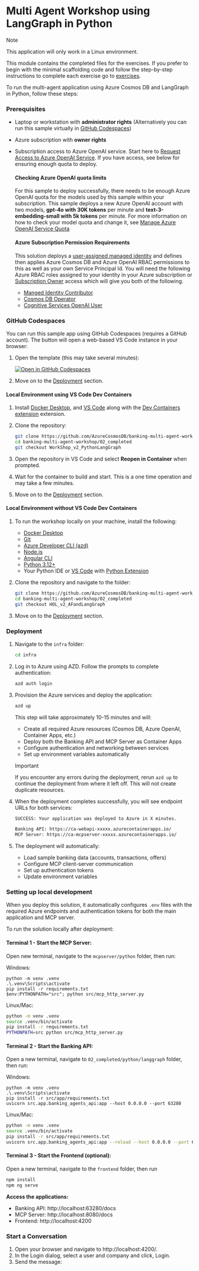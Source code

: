 # Multi Agent Workshop using LangGraph in Python

> [!NOTE]
> This application will only work in a Linux environment.

This module contains the completed files for the exercises. If you prefer to begin with the minimal scaffolding code and follow the step-by-step instructions to complete each exercise go to [exercises](../../01_exercises/README.md).

To run the multi-agent application using Azure Cosmos DB and LangGraph in Python, follow these steps:

### Prerequisites

- Laptop or workstation with **administrator rights** (Alternatively you can run this sample virtually in [GitHub Codespaces](https://github.com/features/codespaces))
- Azure subscription with **owner rights**
- Subscription access to Azure OpenAI service. Start here to [Request Access to Azure OpenAI Service](https://aka.ms/oaiapply). If you have access, see below for ensuring enough quota to deploy.

  #### Checking Azure OpenAI quota limits

  For this sample to deploy successfully, there needs to be enough Azure OpenAI quota for the models used by this sample within your subscription. This sample deploys a new Azure OpenAI account with two models, **gpt-4o with 30K tokens** per minute and **text-3-embedding-small with 5k tokens** per minute. For more information on how to check your model quota and change it, see [Manage Azure OpenAI Service Quota](https://learn.microsoft.com/azure/ai-services/openai/how-to/quota)

  #### Azure Subscription Permission Requirements

  This solution deploys a [user-assigned managed identity](https://learn.microsoft.com/entra/identity/managed-identities-azure-resources/overview) and defines then applies Azure Cosmos DB and Azure OpenAI RBAC permissions to this as well as your own Service Principal Id. You will need the following Azure RBAC roles assigned to your identity in your Azure subscription or [Subscription Owner](https://learn.microsoft.com/azure/role-based-access-control/built-in-roles/privileged#owner) access which will give you both of the following.

  - [Manged Identity Contributor](https://learn.microsoft.com/azure/role-based-access-control/built-in-roles/identity#managed-identity-contributor)
  - [Cosmos DB Operator](https://learn.microsoft.com/azure/role-based-access-control/built-in-roles/databases#cosmos-db-operator)
  - [Cognitive Services OpenAI User](https://learn.microsoft.com/azure/role-based-access-control/built-in-roles/ai-machine-learning#cognitive-services-openai-user)

### GitHub Codespaces

You can run this sample app using GitHub Codespaces (requires a GitHub account). The button will open a web-based VS Code instance in your browser:

1. Open the template (this may take several minutes):

   [![Open in GitHub Codespaces](https://github.com/codespaces/badge.svg)](https://codespaces.new/AzureCosmosDB/banking-multi-agent-workshop/tree/WorkShop_v2_PythonLangGraph?devcontainer_path=.devcontainer/python/devcontainer.json)

2. Move on to the [Deployment](readme.md#deployment) section.

#### Local Environment using VS Code Dev Containers

1. Install [Docker Desktop](https://docs.docker.com/desktop/), and [VS Code](https://code.visualstudio.com/Download) along with the [Dev Containers extension](https://code.visualstudio.com/docs/devcontainers/tutorial#_install-the-extension) extension.

2. Clone the repository:

   ```bash
   git clone https://github.com/AzureCosmosDB/banking-multi-agent-workshop/
   cd banking-multi-agent-workshop/02_completed
   git checkout WorkShop_v2_PythonLangGraph
   ```

3. Open the repository in VS Code and select **Reopen in Container** when prompted.

4. Wait for the container to build and start. This is a one time operation and may take a few minutes.

5. Move on to the [Deployment](readme.md#deployment) section.

#### Local Environment without VS Code Dev Containers

1. To run the workshop locally on your machine, install the following:

   - [Docker Desktop](https://docs.docker.com/desktop/)
   - [Git](https://git-scm.com/downloads)
   - [Azure Developer CLI (azd)](https://aka.ms/install-azd)
   - [Node.js](https://nodejs.org/en/download/)
   - [Angular CLI](https://angular.dev/installation#install-angular-cli)
   - [Python 3.12+](https://www.python.org/downloads/)
   - Your Python IDE or [VS Code](https://code.visualstudio.com/Download) with [Python Extension](https://marketplace.visualstudio.com/items?itemName=ms-python.python)

2. Clone the repository and navigate to the folder:

   ```bash
   git clone https://github.com/AzureCosmosDB/banking-multi-agent-workshop/
   cd banking-multi-agent-workshop/02_completed
   git checkout HOL_v2_AFandLangGraph
   ```

3. Move on to the [Deployment](readme.md#deployment) section.

### Deployment

1. Navigate to the `infra` folder:

   ```bash
   cd infra
   ```

2. Log in to Azure using AZD. Follow the prompts to complete authentication:

   ```bash
   azd auth login
   ```

3. Provision the Azure services and deploy the application:

   ```bash
   azd up
   ```

   This step will take approximately 10-15 minutes and will:
   - Create all required Azure resources (Cosmos DB, Azure OpenAI, Container Apps, etc.)
   - Deploy both the Banking API and MCP Server as Container Apps
   - Configure authentication and networking between services
   - Set up environment variables automatically

   > [!IMPORTANT]
   > If you encounter any errors during the deployment, rerun `azd up` to continue the deployment from where it left off. This will not create duplicate resources.

4. When the deployment completes successfully, you will see endpoint URLs for both services:

   ```bash
   SUCCESS: Your application was deployed to Azure in X minutes.
   
   Banking API: https://ca-webapi-xxxxx.azurecontainerapps.io/
   MCP Server: https://ca-mcpserver-xxxxx.azurecontainerapps.io/
   ```

5. The deployment will automatically:
   - Load sample banking data (accounts, transactions, offers)
   - Configure MCP client-server communication
   - Set up authentication tokens
   - Update environment variables

### Setting up local development

When you deploy this solution, it automatically configures `.env` files with the required Azure endpoints and authentication tokens for both the main application and MCP server.

To run the solution locally after deployment:

#### Terminal 1 - Start the MCP Server:

Open new terminal, navigate to the `mcpserver/python` folder, then run:

Windows:

```shell
python -m venv .venv
.\.venv\Scripts\activate
pip install -r requirements.txt
$env:PYTHONPATH="src"; python src/mcp_http_server.py
```

Linux/Mac:

```bash
python -m venv .venv
source .venv/bin/activate
pip install -r requirements.txt  
PYTHONPATH=src python src/mcp_http_server.py
```

#### Terminal 2 - Start the Banking API:

Open a new terminal, navigate to `02_completed/python/langgraph` folder, then run:


Windows:

```shell
python -m venv .venv
.\.venv\Scripts\activate
pip install -r src/app/requirements.txt
uvicorn src.app.banking_agents_api:app --host 0.0.0.0 --port 63280
```

Linux/Mac:

```bash
python -m venv .venv
source .venv/bin/activate
pip install -r src/app/requirements.txt
uvicorn src.app.banking_agents_api:app --reload --host 0.0.0.0 --port 63280
```

#### Terminal 3 - Start the Frontend (optional):

Open a new terminal, navigate to the `frontend` folder, then run

```bash
npm install
npm ng serve
```

**Access the applications:**
- Banking API: http://localhost:63280/docs
- MCP Server: http://localhost:8080/docs
- Frontend: http://localhost:4200

### Start a Conversation

1. Open your browser and navigate to http://localhost:4200/.
1. In the Login dialog, select a user and company and click, Login.
1. Send the message: